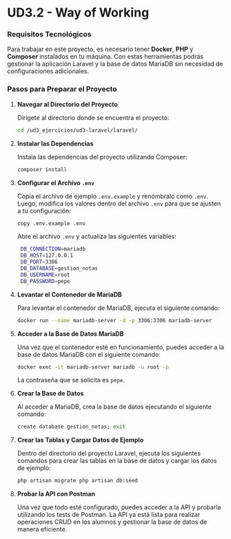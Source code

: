 # UD3.2 - Way of Working

### Requisitos Tecnológicos

Para trabajar en este proyecto, es necesario tener **Docker**, **PHP** y **Composer** instalados en tu máquina. Con estas herramientas podrás gestionar la aplicación Laravel y la base de datos MariaDB sin necesidad de configuraciones adicionales.

### Pasos para Preparar el Proyecto

1. **Navegar al Directorio del Proyecto**
    
    Dirígete al directorio donde se encuentra el proyecto:
    
    ```bash
    cd /ud3_ejercicios/ud3-laravel/laravel/
    ```
    

    
2. **Instalar las Dependencias**
    
    Instala las dependencias del proyecto utilizando Composer:
    
    ```bash
    composer install
    ```
    
    
    
3. **Configurar el Archivo `.env`**
    
    Copia el archivo de ejemplo `.env.example` y renómbralo como `.env`. Luego, modifica los valores dentro del archivo `.env` para que se ajusten a tu configuración:
    
    ```bash
    copy .env.example .env
    ```

    
    Abre el archivo `.env` y actualiza las siguientes variables:
    
    
    ```bash
     DB_CONNECTION=mariadb
     DB_HOST=127.0.0.1
     DB_PORT=3306
     DB_DATABASE=gestion_notas
     DB_USERNAME=root
     DB_PASSWORD=pepe
    ```
    
    
    
4. **Levantar el Contenedor de MariaDB**
    
    Para levantar el contenedor de MariaDB, ejecuta el siguiente comando:
    
    ```bash
    docker run --name mariadb-server -d -p 3306:3306 mariadb-server
    ```
    
    
    
5. **Acceder a la Base de Datos MariaDB**
    
    Una vez que el contenedor esté en funcionamiento, puedes acceder a la base de datos MariaDB con el siguiente comando:
    
    ```bash
    docker exec -it mariadb-server mariadb -u root -p
    ```
    
  
    
    La contraseña que se solicita es `pepe`.
    
6. **Crear la Base de Datos**
    
    Al acceder a MariaDB, crea la base de datos ejecutando el siguiente comando:
    
    ```bash
    create database gestion_notas; exit
    ```
    
 
    
7. **Crear las Tablas y Cargar Datos de Ejemplo**
    
    Dentro del directorio del proyecto Laravel, ejecuta los siguientes comandos para crear las tablas en la base de datos y cargar los datos de ejemplo:
    
    ```bash
    php artisan migrate php artisan db:seed
    ```
    
    
    
8. **Probar la API con Postman**
    
    Una vez que todo esté configurado, puedes acceder a la API y probarla utilizando los tests de Postman. La API ya está lista para realizar operaciones CRUD en los alumnos y gestionar la base de datos de manera eficiente.
